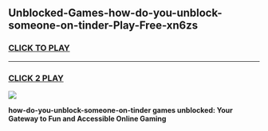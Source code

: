 
## Unblocked-Games-how-do-you-unblock-someone-on-tinder-Play-Free-xn6zs
<h3>
<a href="https://premium76.site?title=how-do-you-unblock-someone-on-tinder&ref=12A">CLICK TO PLAY</a></h3>
<hr>

<h3>
<a href="https://premium76.site?title=how-do-you-unblock-someone-on-tinder&ref=12A">CLICK 2 PLAY</a>
  
</h3>

<a href="https://premium76.site?title=how-do-you-unblock-someone-on-tinder&ref=12A"><img src="https://clearcache.store/games.png"></a>


**how-do-you-unblock-someone-on-tinder games unblocked: Your Gateway to Fun and Accessible Online Gaming**

